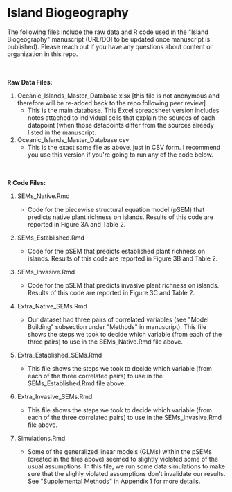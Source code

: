 # Island Biogeography
 
The following files include the raw data and R code used in the "Island Biogeography" manuscript (URL/DOI to be updated once manuscript is published). 
Please reach out if you have any questions about content or organization in this repo. 

<br/><br/>
__Raw Data Files:__
1. Oceanic_Islands_Master_Database.xlsx [this file is not anonymous and therefore will be re-added back to the repo following peer review]
    * This is the main database. This Excel spreadsheet version includes notes attached to individual cells that explain the sources of each datapoint (when those datapoints differ from the sources already listed in the manuscript.
2. Oceanic_Islands_Master_Database.csv
    * This is the exact same file as above, just in CSV form. I recommend you use this version if you're going to run any of the code below. 

<br/><br/>
__R Code Files:__ 
1. SEMs_Native.Rmd
    * Code for the piecewise structural equation model (pSEM) that predicts native plant richness on islands. Results of this code are reported in Figure 3A and Table 2. 

2. SEMs_Established.Rmd
    * Code for the pSEM that predicts established plant richness on islands. Results of this code are reported in Figure 3B and Table 2. 

3. SEMs_Invasive.Rmd
    * Code for the pSEM that predicts invasive plant richness on islands. Results of this code are reported in Figure 3C and Table 2.
  
4. Extra_Native_SEMs.Rmd
    * Our dataset had three pairs of correlated variables (see "Model Building" subsection under "Methods" in manuscript). This file shows the steps we took to decide which variable (from each of the three pairs) to use in the SEMs_Native.Rmd file above.
  
5. Extra_Established_SEMs.Rmd
    * This file shows the steps we took to decide which variable (from each of the three correlated pairs) to use in the SEMs_Established.Rmd file above.
  
6. Extra_Invasive_SEMs.Rmd
    * This file shows the steps we took to decide which variable (from each of the three correlated pairs) to use in the SEMs_Invasive.Rmd file above.
  
7. Simulations.Rmd
    * Some of the generalized linear models (GLMs) within the pSEMs (created in the files above) seemed to slightly violated some of the usual assumptions. In this file, we run some data simulations to make sure that the slighly violated assumptions don't invalidate our results. See "Supplemental Methods" in Appendix 1 for more details. 
  
